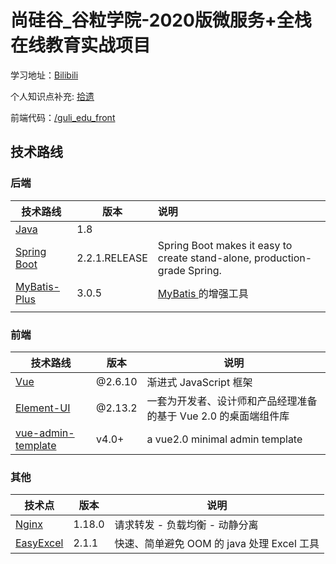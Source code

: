 # 尚硅谷_谷粒学院-2020版微服务+全栈在线教育实战项目

学习地址：[Bilibili](https://www.bilibili.com/video/BV1dQ4y1A75e)

个人知识点补充: [拾遗](/REGAINLOST.md) 

前端代码：[/guli_edu_front](/guli_edu_front)

## 技术路线

### 后端

| 技术路线                                                     | 版本          | 说明                                                         |
| ------------------------------------------------------------ | ------------- | :----------------------------------------------------------- |
| [Java](https://www.oracle.com/java/technologies/javase-downloads.html) | 1.8           |                                                              |
| [Spring Boot](https://spring.io/projects/spring-boot)        | 2.2.1.RELEASE | Spring Boot makes it easy to create stand-alone, production-grade Spring. |
| [MyBatis-Plus](https://baomidou.com/guide/)                  | 3.0.5         | [MyBatis ](http://www.mybatis.org/mybatis-3/)的增强工具      |
|                                                              |               |                                                              |

### 前端

| 技术路线                                                     | 版本    | 说明                                                         |
| ------------------------------------------------------------ | ------- | ------------------------------------------------------------ |
| [Vue](https://cn.vuejs.org/)                                 | @2.6.10 | 渐进式 JavaScript 框架                                       |
| [Element-UI](https://element.eleme.cn/#/zh-CN)               | @2.13.2 | 一套为开发者、设计师和产品经理准备的基于 Vue 2.0 的桌面端组件库 |
| [vue-admin-template](https://github.com/PanJiaChen/vue-admin-template) | v4.0+   | a vue2.0 minimal admin template                              |

### 其他

| 技术点                                            | 版本   | 说明                                       |
| ------------------------------------------------- | ------ | ------------------------------------------ |
| [Nginx](http://nginx.org/en/download.html)        | 1.18.0 | 请求转发 - 负载均衡 - 动静分离             |
| [EasyExcel](https://github.com/alibaba/easyexcel) | 2.1.1  | 快速、简单避免 OOM 的 java 处理 Excel 工具 |

